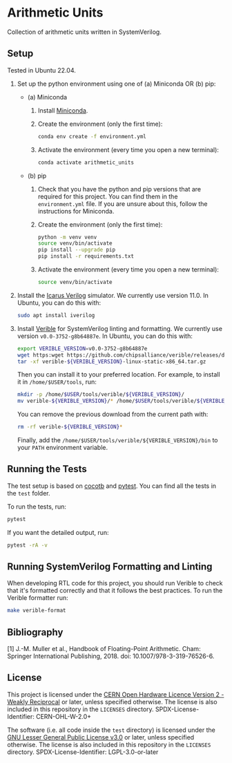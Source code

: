 <!--
SPDX-FileCopyrightText: 2024 David Mallasén Quintana
SPDX-License-Identifier: LGPL-3.0-or-later
Source: https://github.com/davidmallasen/arithmetic_units
-->

# Arithmetic Units
Collection of arithmetic units written in SystemVerilog.

## Setup
Tested in Ubuntu 22.04.

1. Set up the python environment using one of (a) Miniconda OR (b) pip:
    - (a) Miniconda
        1. Install [Miniconda](https://docs.anaconda.com/miniconda/).
        2. Create the environment (only the first time):

            ~~~bash
            conda env create -f environment.yml
            ~~~

        3. Activate the environment (every time you open a new terminal):

            ~~~bash
            conda activate arithmetic_units
            ~~~

    - (b) pip
        1. Check that you have the python and pip versions that are required for this project. You can find them in the `environment.yml` file. If you are unsure about this, follow the instructions for Miniconda.

        2. Create the environment (only the first time):

            ~~~bash
            python -m venv venv
            source venv/bin/activate
            pip install --upgrade pip
            pip install -r requirements.txt
            ~~~

        3. Activate the environment (every time you open a new terminal):

            ~~~bash
            source venv/bin/activate
            ~~~

2. Install the [Icarus Verilog](https://steveicarus.github.io/iverilog/) simulator. We
currently use version 11.0. In Ubuntu, you can do this with:

    ~~~bash
    sudo apt install iverilog
    ~~~

3. Install [Verible](https://chipsalliance.github.io/verible) for SystemVerilog linting
and formatting. We currently use version `v0.0-3752-g8b64887e`. In Ubuntu, you can do
this with:

    ~~~bash
    export VERIBLE_VERSION=v0.0-3752-g8b64887e
    wget https:wget https://github.com/chipsalliance/verible/releases/download/${VERIBLE_VERSION}/verible-${VERIBLE_VERSION}-linux-static-x86_64.tar.gz
    tar -xf verible-${VERIBLE_VERSION}-linux-static-x86_64.tar.gz
    ~~~

    Then you can install it to your preferred location. For example, to install it in
    `/home/$USER/tools`, run:

    ~~~bash
    mkdir -p /home/$USER/tools/verible/${VERIBLE_VERSION}/
    mv verible-${VERIBLE_VERSION}/* /home/$USER/tools/verible/${VERIBLE_VERSION}/
    ~~~

    You can remove the previous download from the current path with:

    ~~~bash
    rm -rf verible-${VERIBLE_VERSION}*
    ~~~

    Finally, add the `/home/$USER/tools/verible/${VERIBLE_VERSION}/bin` to your `PATH`
    environment variable.

## Running the Tests
The test setup is based on [cocotb](https://www.cocotb.org/) and [pytest](https://docs.pytest.org/en/stable/). You can find all the tests in the `test` folder.

To run the tests, run:

~~~bash
pytest
~~~

If you want the detailed output, run:

~~~bash
pytest -rA -v
~~~

## Running SystemVerilog Formatting and Linting
When developing RTL code for this project, you should run Verible to check that it's
formatted correctly and that it follows the best practices. To run the Verible formatter
run:

~~~bash
make verible-format
~~~

## Bibliography
[1] J.-M. Muller et al., Handbook of Floating-Point Arithmetic. Cham: Springer International Publishing, 2018. doi: 10.1007/978-3-319-76526-6.

## License

This project is licensed under the [CERN Open Hardware Licence Version 2 - Weakly Reciprocal](https://cern.ch/cern-ohl)
or later, unless specified otherwise. The license is also included in this repository in
the `LICENSES` directory. SPDX-License-Identifier: CERN-OHL-W-2.0+

The software (i.e. all code inside the `test` directory) is licensed under the
[GNU Lesser General Public License v3.0](https://www.gnu.org/licenses/lgpl-3.0.en.html)
or later, unless specified otherwise. The license is also included in this repository in
the `LICENSES` directory. SPDX-License-Identifier: LGPL-3.0-or-later
